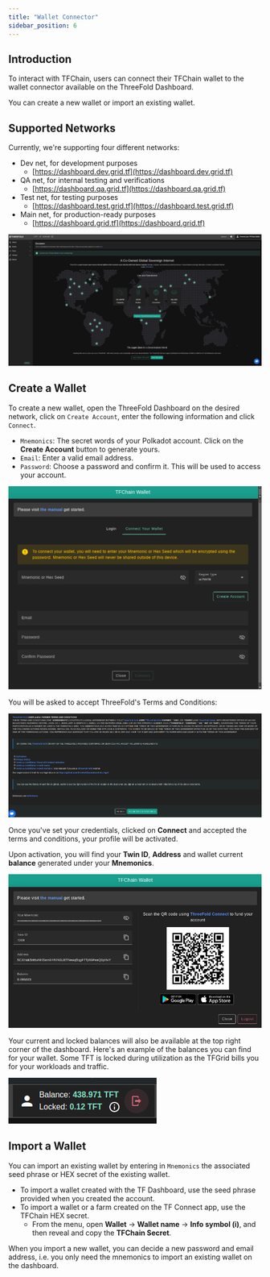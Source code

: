```yaml
---
title: "Wallet Connector"
sidebar_position: 6
---
```




## Introduction

To interact with TFChain, users can connect their TFChain wallet to the wallet connector available on the ThreeFold Dashboard.

You can create a new wallet or import an existing wallet.

## Supported Networks

Currently, we're supporting four different networks:

- Dev net, for development purposes
  - [https://dashboard.dev.grid.tf](https://dashboard.dev.grid.tf)
- QA net, for internal testing and verifications
  - [https://dashboard.qa.grid.tf](https://dashboard.qa.grid.tf)
- Test net, for testing purposes
  - [https://dashboard.test.grid.tf](https://dashboard.test.grid.tf)
- Main net, for production-ready purposes
  - [https://dashboard.grid.tf](https://dashboard.grid.tf)

![](./img/profile_manager1.png)

## Create a Wallet

To create a new wallet, open the ThreeFold Dashboard on the desired network, click on `Create Account`, enter the following information and click `Connect`.

- `Mnemonics`: The secret words of your Polkadot account. Click on the **Create Account** button to generate yours.
- `Email`: Enter a valid email address.
- `Password`: Choose a password and confirm it. This will be used to access your account.

![](./img/dashboard_walletconnector_window.png)

You will be asked to accept ThreeFold's Terms and Conditions:

![](./img/dashboard_terms_conditions.png)

Once you've set your credentials, clicked on **Connect** and accepted the terms and conditions, your profile will be activated. 

Upon activation, you will find your **Twin ID**, **Address** and wallet current **balance** generated under your **Mnemonics**. 

![](./img/dashboard_walletconnector_info.png)

Your current and locked balances will also be available at the top right corner of the dashboard. Here's an example of the balances you can find for your wallet. Some TFT is locked during utilization as the TFGrid bills you for your workloads and traffic.

![](./img/dashboard_balances.png)

## Import a Wallet

You can import an existing wallet by entering in `Mnemonics` the associated seed phrase or HEX secret of the existing wallet.

- To import a wallet created with the TF Dashboard, use the seed phrase provided when you created the account.
- To import a wallet or a farm created on the TF Connect app, use the TFChain HEX secret.
  - From the menu, open **Wallet** -> **Wallet name** -> **Info symbol (i)**, and then reveal and copy the **TFChain Secret**.

When you import a new wallet, you can decide a new password and email address, i.e. you only need the mnemonics to import an existing wallet on the dashboard.